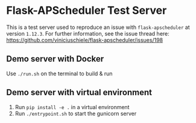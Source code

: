 # Flask-APScheduler Test Server

This is a test server used to reproduce an issue with `flask-apscheduler` at version `1.12.3`. For further information, see the issue thread here: https://github.com/viniciuschiele/flask-apscheduler/issues/198


## Demo server with Docker

Use `./run.sh` on the terminal to build & run


## Demo server with virtual environment

1. Run `pip install -e .` in a virtual environment
1. Run `./entrypoint.sh` to start the gunicorn server
